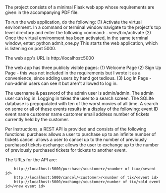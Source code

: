 The project consists of a minimal Flask web app whose requirements are given
in the accompanying PDF file.

To run the web application, do the following:
(1)     Activate the virtual environment. In a command or terminal window
        navigate to the project's top level directory and enter
        the following command: . venv/bin/activate
(2)     Once the virtual environment has been activated, in the same terminal
        window, enter: python admit_one.py
        This starts the web application, which is listening on port 5000.

The web app's URL is http://localhost:5000

The web app has three publicly visible pages:
(1)     Welcome Page
(2)     Sign Up Page - this was not included in the requirements but I wrote it
as a convenience, since adding users by hand got tedious.
(3)     Log In Page - non-admin users can see it but aren't allowed to log in.

The username & password of the admin user is admin/admin.
The admin user can log in.  Logging in takes the user to a search screen.
The SQLIte database is prepopulated with ten of the worst movies of all time.
A search on some or all of these events results in a display of the following:
        event ID
        event name
        customer name
        customer email address
        number of tickets currently held by the customer.

Per Instructions, a REST API is provided and consists of the following functions:
        purchase: allows a user to purchase up to an infinite number of tickets
        cancel: allows a user to cancel up to the number of previously purchased tickets
        eschange: allows the user to exchange up to the number of previously purchased
                  tickets for tickets to another event.

The URLs for the API are:

        http://localhost:5000/purchase/<customer>/<number of tix>/<event id>
        http://localhost:5000/cancel/<customer>/<number of tix/<event id>
        http://localhost:5000/exchange/<customer>/number of tix/<old event id>/<new event id>

